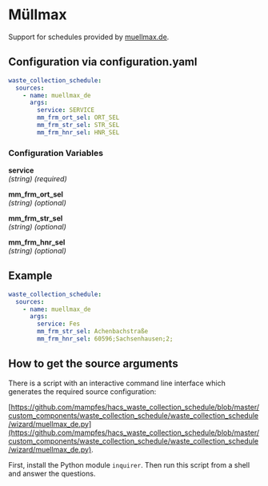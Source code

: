 # Müllmax

Support for schedules provided by [muellmax.de](https://www.muellmax.de).

## Configuration via configuration.yaml

```yaml
waste_collection_schedule:
  sources:
    - name: muellmax_de
      args:
        service: SERVICE
        mm_frm_ort_sel: ORT_SEL
        mm_frm_str_sel: STR_SEL
        mm_frm_hnr_sel: HNR_SEL
```

### Configuration Variables

**service**<br>
*(string) (required)*

**mm_frm_ort_sel**<br>
*(string) (optional)*

**mm_frm_str_sel**<br>
*(string) (optional)*

**mm_frm_hnr_sel**<br>
*(string) (optional)*

## Example

```yaml
waste_collection_schedule:
  sources:
    - name: muellmax_de
      args:
        service: Fes
        mm_frm_str_sel: Achenbachstraße
        mm_frm_hnr_sel: 60596;Sachsenhausen;2;
```

## How to get the source arguments

There is a script with an interactive command line interface which generates the required source configuration:

[https://github.com/mampfes/hacs_waste_collection_schedule/blob/master/custom_components/waste_collection_schedule/waste_collection_schedule/wizard/muellmax_de.py](https://github.com/mampfes/hacs_waste_collection_schedule/blob/master/custom_components/waste_collection_schedule/waste_collection_schedule/wizard/muellmax_de.py).

First, install the Python module `inquirer`. Then run this script from a shell and answer the questions.
